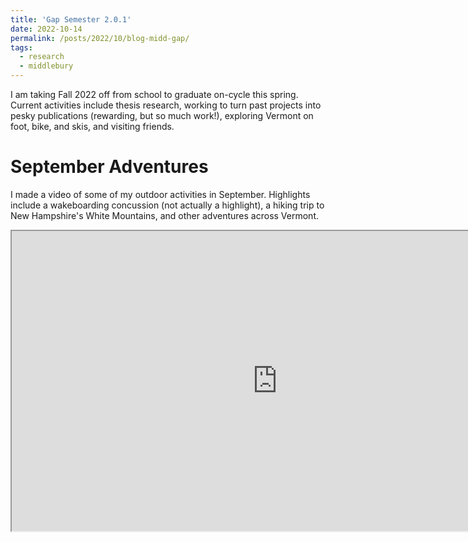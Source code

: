 ```yaml
---
title: 'Gap Semester 2.0.1'
date: 2022-10-14
permalink: /posts/2022/10/blog-midd-gap/
tags:
  - research
  - middlebury
---
```


I am taking Fall 2022 off from school to graduate on-cycle this spring. Current activities include thesis research, working to turn past projects into pesky publications (rewarding, but so much work!), exploring Vermont on foot, bike, and skis, and visiting friends. 

September Adventures
======
I made a video of some of my outdoor activities in September. Highlights include a wakeboarding concussion (not actually a highlight), a hiking trip to New Hampshire's White Mountains, and other adventures across Vermont. 
<iframe
    width="850"
    height="480"
    src="https://www.youtube.com/embed/MdM-swRLdOo"
    frameborder="20"
    allow="autoplay; encrypted-media"
    allowfullscreen
>
</iframe>